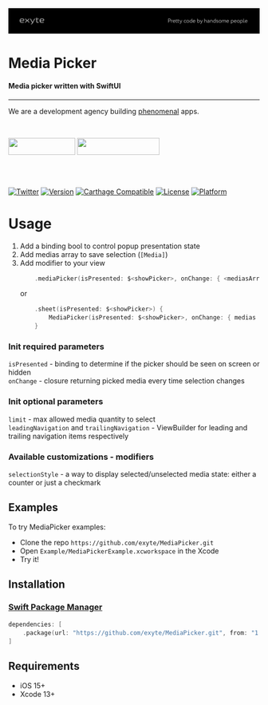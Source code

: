 <img src="https://raw.githubusercontent.com/exyte/media/master/common/header.png">

<p><h1 align="left">Media Picker</h1></p>

<p><h4>Media picker written with SwiftUI</h4></p>

___

<p> We are a development agency building
  <a href="https://clutch.co/profile/exyte#review-731233?utm_medium=referral&utm_source=github.com&utm_campaign=phenomenal_to_clutch">phenomenal</a> apps.</p>

</br>

<a href="https://exyte.com/contacts"><img src="https://i.imgur.com/vGjsQPt.png" width="134" height="34"></a> <a href="https://twitter.com/exyteHQ"><img src="https://i.imgur.com/DngwSn1.png" width="165" height="34"></a>

</br></br>

[![Twitter](https://img.shields.io/badge/Twitter-@exyteHQ-blue.svg?style=flat)](http://twitter.com/exyteHQ)
[![Version](https://img.shields.io/cocoapods/v/ExyteMediaPicker.svg?style=flat)](http://cocoapods.org/pods/ExyteMediaPicker)
[![Carthage Compatible](https://img.shields.io/badge/Carthage-compatible-0473B3.svg?style=flat)](https://github.com/Carthage/Carthage)
[![License](https://img.shields.io/cocoapods/l/ExyteMediaPicker.svg?style=flat)](http://cocoapods.org/pods/ExyteMediaPicker)
[![Platform](https://img.shields.io/cocoapods/p/ExyteMediaPicker.svg?style=flat)](http://cocoapods.org/pods/ExyteMediaPicker)

# Usage
1. Add a binding bool to control popup presentation state
2. Add medias array to save selection (`[Media]`)
3. Add modifier to your view
    ```swift
        .mediaPicker(isPresented: $<showPicker>, onChange: { <mediasArray> = $0 })
    ```
    or
    ```swift
        .sheet(isPresented: $<showPicker>) {
            MediaPicker(isPresented: $<showPicker>, onChange: { medias = $0 })
        }
    ```

### Init required parameters
`isPresented` - binding to determine if the picker should be seen on screen or hidden   
`onChange` - closure returning picked media every time selection changes

### Init optional parameters
`limit` - max allowed media quantity to select   
`leadingNavigation` and `trailingNavigation` - ViewBuilder for leading and trailing navigation items respectively   

### Available customizations - modifiers
`selectionStyle` - a way to display selected/unselected media state: either a counter or just a checkmark   

## Examples

To try MediaPicker examples:
- Clone the repo `https://github.com/exyte/MediaPicker.git`
- Open `Example/MediaPickerExample.xcworkspace` in the Xcode
- Try it!

## Installation
### [Swift Package Manager](https://swift.org/package-manager/)

```swift
dependencies: [
    .package(url: "https://github.com/exyte/MediaPicker.git", from: "1.0.0")
]
```

## Requirements

* iOS 15+
* Xcode 13+ 
